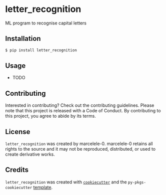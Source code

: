 # letter_recognition

ML program to recognise capital letters

## Installation

```bash
$ pip install letter_recognition
```

## Usage

- TODO

## Contributing

Interested in contributing? Check out the contributing guidelines. Please note that this project is released with a Code of Conduct. By contributing to this project, you agree to abide by its terms.

## License

`letter_recognition` was created by marcelele-0. marcelele-0 retains all rights to the source and it may not be reproduced, distributed, or used to create derivative works.

## Credits

`letter_recognition` was created with [`cookiecutter`](https://cookiecutter.readthedocs.io/en/latest/) and the `py-pkgs-cookiecutter` [template](https://github.com/py-pkgs/py-pkgs-cookiecutter).
